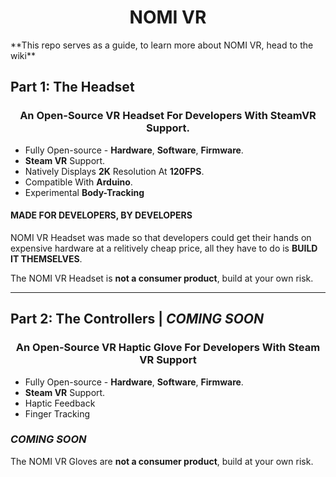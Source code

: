 <h1 align="center">
	NOMI VR
	</h1>
	**This repo serves as a guide, to learn more about NOMI VR, head to the wiki**
<h2>
	Part 1: The Headset
</h2>
<h3 align="center">
	An Open-Source VR Headset For Developers With SteamVR Support.
</h3>

* Fully Open-source - **Hardware**, **Software**, **Firmware**.
* **Steam VR** Support.
* Natively Displays **2K** Resolution At **120FPS**.
* Compatible With **Arduino**.
* Experimental **Body-Tracking**

#### MADE FOR DEVELOPERS, BY DEVELOPERS
NOMI VR Headset was made so that developers could get their hands on expensive hardware at a relitively cheap price, all they have to do is **BUILD IT THEMSELVES**.

The NOMI VR Headset is **not a consumer product**, build at your own risk.

------------

## Part 2: The Controllers | ***COMING SOON***
<h3 align="center">
	An Open-Source VR Haptic Glove For Developers With Steam VR Support
</h3>

* Fully Open-source - **Hardware**, **Software**, **Firmware**.
* **Steam VR** Support.
* Haptic Feedback
* Finger Tracking

### ***COMING SOON***

The NOMI VR Gloves are **not a consumer product**, build at your own risk.
